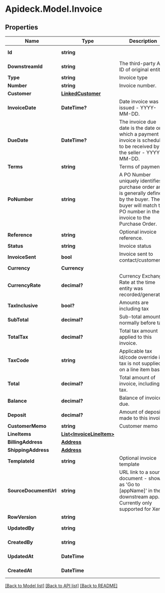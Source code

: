 # Apideck.Model.Invoice

## Properties

Name | Type | Description | Notes
------------ | ------------- | ------------- | -------------
**Id** | **string** |  | [optional] [readonly] 
**DownstreamId** | **string** | The third-party API ID of original entity | [optional] [readonly] 
**Type** | **string** | Invoice type | [optional] 
**Number** | **string** | Invoice number. | [optional] 
**Customer** | [**LinkedCustomer**](LinkedCustomer.md) |  | [optional] 
**InvoiceDate** | **DateTime?** | Date invoice was issued - YYYY-MM-DD. | [optional] 
**DueDate** | **DateTime?** | The invoice due date is the date on which a payment or invoice is scheduled to be received by the seller - YYYY-MM-DD. | [optional] 
**Terms** | **string** | Terms of payment. | [optional] 
**PoNumber** | **string** | A PO Number uniquely identifies a purchase order and is generally defined by the buyer. The buyer will match the PO number in the invoice to the Purchase Order. | [optional] 
**Reference** | **string** | Optional invoice reference. | [optional] 
**Status** | **string** | Invoice status | [optional] 
**InvoiceSent** | **bool** | Invoice sent to contact/customer. | [optional] 
**Currency** | **Currency** |  | [optional] 
**CurrencyRate** | **decimal?** | Currency Exchange Rate at the time entity was recorded/generated. | [optional] 
**TaxInclusive** | **bool?** | Amounts are including tax | [optional] 
**SubTotal** | **decimal?** | Sub-total amount, normally before tax. | [optional] 
**TotalTax** | **decimal?** | Total tax amount applied to this invoice. | [optional] 
**TaxCode** | **string** | Applicable tax id/code override if tax is not supplied on a line item basis. | [optional] 
**Total** | **decimal?** | Total amount of invoice, including tax. | [optional] 
**Balance** | **decimal?** | Balance of invoice due. | [optional] 
**Deposit** | **decimal?** | Amount of deposit made to this invoice. | [optional] 
**CustomerMemo** | **string** | Customer memo | [optional] 
**LineItems** | [**List&lt;InvoiceLineItem&gt;**](InvoiceLineItem.md) |  | [optional] 
**BillingAddress** | [**Address**](Address.md) |  | [optional] 
**ShippingAddress** | [**Address**](Address.md) |  | [optional] 
**TemplateId** | **string** | Optional invoice template | [optional] 
**SourceDocumentUrl** | **string** | URL link to a source document - shown as &#39;Go to [appName]&#39; in the downstream app. Currently only supported for Xero. | [optional] 
**RowVersion** | **string** |  | [optional] 
**UpdatedBy** | **string** |  | [optional] [readonly] 
**CreatedBy** | **string** |  | [optional] [readonly] 
**UpdatedAt** | **DateTime** |  | [optional] [readonly] 
**CreatedAt** | **DateTime** |  | [optional] [readonly] 

[[Back to Model list]](../README.md#documentation-for-models) [[Back to API list]](../README.md#documentation-for-api-endpoints) [[Back to README]](../README.md)


